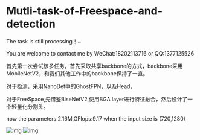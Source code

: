 # Mutli-task-of-Freespace-and-detection

The task is still processing！~

You are welcome to contact me by WeChat:18202113716 or QQ:1377125526

首先第一次尝试该多任务，首先采取共享backbone的方式，backbone采用MobileNetV2，和我们其他工作中的backbone保持了一直。

对于检测，采用NanoDet中的GhostFPN，以及Head，

对于FreeSpace,先借鉴BiseNetV2,使用BGA layer进行特征融合，然后设计了一个轻量化分割头。

now the parameters:2.16M,GFlops:9.17 when the input size is (720,1280)

![img](https://user-images.githubusercontent.com/61531491/178978468-a630424d-f949-4523-9164-0fedf6613b37.jpg)
![img](https://user-images.githubusercontent.com/61531491/178978721-dbc36f96-5de7-4d0d-aa06-12d07c2a1108.jpg)



